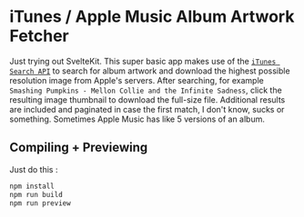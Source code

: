 # iTunes / Apple Music Album Artwork Fetcher

Just trying out SvelteKit. This super basic app makes use of the [`iTunes Search API`](https://developer.apple.com/library/archive/documentation/AudioVideo/Conceptual/iTuneSearchAPI/index.html) to search for album artwork and download the highest possible resolution image from Apple's servers. After searching, for example `Smashing Pumpkins - Mellon Collie and the Infinite Sadness`, click the resulting image thumbnail to download the full-size file. Additional results are included and paginated in case the first match, I don't know, sucks or something. Sometimes Apple Music has like 5 versions of an album.

## Compiling + Previewing

Just do this :

```bash
npm install
npm run build
npm run preview
```
